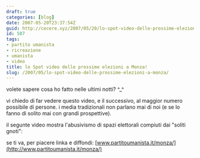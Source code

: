 ```yaml
---
draft: true
categories: [blog]
date: 2007-05-20T23:37:54Z
guid: http://cecere.xyz/2007/05/20/lo-spot-video-delle-prossime-elezioni-a-monza/
id: 507
tags:
- partito umanista
- ricreazione
- umanista
- video
title: lo Spot video delle prossime elezioni a Monza!
slug: /2007/05/lo-spot-video-delle-prossime-elezioni-a-monza/
---
```


volete sapere cosa ho fatto nelle ultimi notti? ^_^

vi chiedo di far vedere questo video, e il successivo, al maggior numero possibile di persone. i media tradizionali non parlano mai di noi (e se lo fanno di solito mai con grandi prospettive).

il segunte video mostra l'abusivismo di spazi elettorali compiuti dai "soliti gnoti":

se ti va, per piacere linka e diffondi: [www.partitoumanista.it/monza/](http://www.partitoumanista.it/monza/)